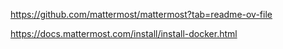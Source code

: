 https://github.com/mattermost/mattermost?tab=readme-ov-file

https://docs.mattermost.com/install/install-docker.html

